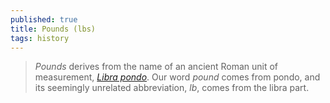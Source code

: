 ```yaml
---
published: true
title: Pounds (lbs)
tags: history
---
```

> _Pounds_ derives from the name of an ancient Roman unit of measurement, [_Libra pondo_](https://www.rd.com/article/why-pounds-is-lbs/).  Our word _pound_ comes from pondo, and its seemingly unrelated abbreviation, _lb_, comes from the libra part. 
